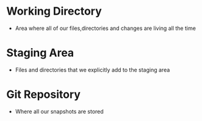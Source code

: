 # Working Directory
- Area where all of our files,directories and changes are living all the time

# Staging Area
- Files and directories that we explicitly add to the staging area

# Git Repository
- Where all our snapshots are stored